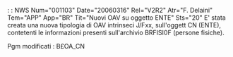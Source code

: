  :  : NWS Num="001103" Date="20060316" Rel="V2R2" Atr="F. Delaini" Tem="APP" App="BR" Tit="Nuovi OAV su oggetto ENTE" Sts="20"
E' stata creata una nuova tipologia di OAV intrinseci J/Fxx, sull'oggett CN (ENTE), contetenti le informazioni presenti sull'archivio BRFISI0F (persone fisiche).

Pgm modificati : 
B£OA_CN
